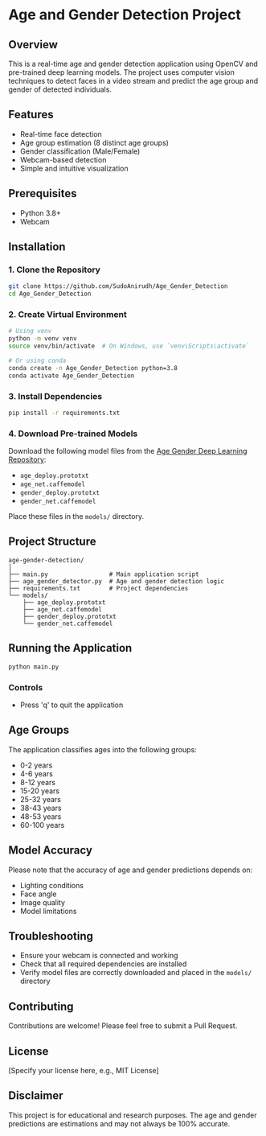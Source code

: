 # Age and Gender Detection Project

## Overview

This is a real-time age and gender detection application using OpenCV and pre-trained deep learning models. The project uses computer vision techniques to detect faces in a video stream and predict the age group and gender of detected individuals.

## Features

- Real-time face detection
- Age group estimation (8 distinct age groups)
- Gender classification (Male/Female)
- Webcam-based detection
- Simple and intuitive visualization

## Prerequisites

- Python 3.8+
- Webcam

## Installation

### 1. Clone the Repository

```bash
git clone https://github.com/SudoAnirudh/Age_Gender_Detection
cd Age_Gender_Detection
```

### 2. Create Virtual Environment

```bash
# Using venv
python -m venv venv
source venv/bin/activate  # On Windows, use `venv\Scripts\activate`

# Or using conda
conda create -n Age_Gender_Detection python=3.8
conda activate Age_Gender_Detection
```

### 3. Install Dependencies

```bash
pip install -r requirements.txt
```

### 4. Download Pre-trained Models

Download the following model files from the [Age Gender Deep Learning Repository](https://github.com/GilLevi/AgeGenderDeepLearning):

- `age_deploy.prototxt`
- `age_net.caffemodel`
- `gender_deploy.prototxt`
- `gender_net.caffemodel`

Place these files in the `models/` directory.

## Project Structure

```
age-gender-detection/
│
├── main.py                 # Main application script
├── age_gender_detector.py  # Age and gender detection logic
├── requirements.txt        # Project dependencies
└── models/
    ├── age_deploy.prototxt
    ├── age_net.caffemodel
    ├── gender_deploy.prototxt
    └── gender_net.caffemodel
```

## Running the Application

```bash
python main.py
```

### Controls

- Press 'q' to quit the application

## Age Groups

The application classifies ages into the following groups:
- 0-2 years
- 4-6 years
- 8-12 years
- 15-20 years
- 25-32 years
- 38-43 years
- 48-53 years
- 60-100 years

## Model Accuracy

Please note that the accuracy of age and gender predictions depends on:
- Lighting conditions
- Face angle
- Image quality
- Model limitations

## Troubleshooting

- Ensure your webcam is connected and working
- Check that all required dependencies are installed
- Verify model files are correctly downloaded and placed in the `models/` directory

## Contributing

Contributions are welcome! Please feel free to submit a Pull Request.

## License

[Specify your license here, e.g., MIT License]

## Disclaimer

This project is for educational and research purposes. The age and gender predictions are estimations and may not always be 100% accurate.
